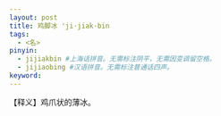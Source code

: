 ```yaml
---
layout: post
title: 鸡脚冰 'ji·jiak·bin 
tags:
  - <名>
pinyin: 
  - jijiakbin #上海话拼音。无需标注阴平，无需因变调留空格。 
  - jijiaobing #汉语拼音。无需标注普通话四声。
keyword: 
---
```


【释义】鸡爪状的薄冰。            
            